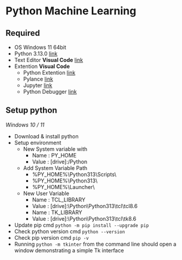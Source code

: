 # Python Machine Learning


## Required
- OS Windows 11 64bit
- Python 3.13.0 [link](https://www.python.org/downloads/)
- Text Editor **Visual Code** [link](https://code.visualstudio.com/Download)
- Extention **Visual Code**
    - Python Extention [link](https://marketplace.visualstudio.com/items?itemName=ms-python.python)
    - Pylance [link](https://marketplace.visualstudio.com/items?itemName=ms-python.vscode-pylance)
    - Jupyter [link](https://marketplace.visualstudio.com/items?itemName=ms-toolsai.jupyter)
    - Python Debugger [link](https://marketplace.visualstudio.com/items?itemName=ms-python.debugpy)

## Setup python
*Windows 10 / 11*
- Download & install python
- Setup environment
    - New System variable with 
        - Name : PY_HOME 
        - Value : [drive]:/Python
    - Add System Variable Path
        - %PY_HOME%\Python313\Scripts\
        - %PY_HOME%\Python313\
        - %PY_HOME%\Launcher\
    - New User Variable
        - Name : TCL_LIBRARY
        - Value : [drive]:\Python\Python313\tcl\tcl8.6
        - Name : TK_LIBRARY
        - Value : [drive]:\Python\Python313\tcl\tk8.6
- Update pip cmd `python -m pip install --upgrade pip`
- Check python version cmd `python --version`
- Check pip version cmd `pip -v`
- Running `python -m tkinter` from the command line should open a window demonstrating a simple Tk interface